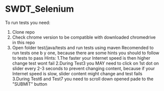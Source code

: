 # SWDT_Selenium
To run tests you need:
1. Clone repo
2. Check chrome version to be compatible with downloaded chromedrive in this repo
3. Open folder test/java/tests and run tests using maven
Recomended to run tests one b
y one, because there are some hints you should to follow to tests to pass
Hints:
1.The faster your Internet speed is then higher change test wont fail
2.During Test3 you MAY need to click on 1st dot on slider every 2-3 seconds to prevent changing content, because if your Internet speed is slow, slider content might change and test fails
3.During Test6 and Test7 you need to scroll down opened pade to the "SUBMIT" button

